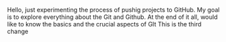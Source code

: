 Hello, just experimenting the process of pushig projects to GitHub. 
My goal is to explore everything about the Git and Github.
At the end of it all, would like to know the basics and the crucial aspects of GIt
This is the third change
